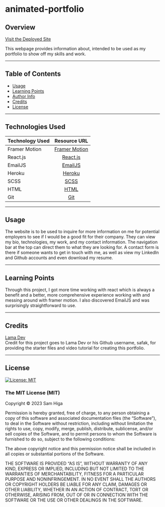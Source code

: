 # animated-portfolio

## Overview

[Visit the Deployed Site](https://samportfolio.net/)

This webpage provides information about, intended to be used as my portfolio to show off my skills and work.

------------------

## Table of Contents 

* [Usage](#usage)
* [Learning Points](#learning-points)
* [Author Info](#author-info)
* [Credits](#credits)
* [License](#license)

--------------

## Technologies Used

| Technology Used         | Resource URL           | 
| ------------- |:-------------:| 
| Framer Motion | [Framer Motion](https://www.framer.com/motion/)     |  
| React.js | [React.js](https://react.dev/)     |         
| EmailJS | [EmailJS](https://www.emailjs.com/)    |              
| Heroku | [Heroku](https://devcenter.heroku.com/articles/heroku-cli)     |      
| SCSS | [SCSS](https://sharkcoder.com/tools/scss)         |     
| HTML | [HTML](https://developer.mozilla.org/en-US/docs/Web/HTML)         |   
| Git | [Git](https://git-scm.com/)     |  

---------------------


## Usage 

The website is to be used to inquire for more information on me for potential employers to see if I would be a good fit for their company. They can view my bio, technologies, my work, and my contact information. The navigation bar at the top can direct them to what they are looking for. A contact form is there if someone wants to get in touch with me, as well as view my LinkedIn and Github accounts and even download my resume.

-------------------

## Learning Points
Through this project, I got more time working with react which is always a benefit and a better, more comprehensive experience working with and messing around with framer motion. I also discovered EmailJS and was surprisingly straightforward to use.

------------------

## Credits

[Lama Dev](https://github.com/safak/animated-portfolio/tree/starter) <br />
Credit for this project goes to Lama Dev or his Github username, safak, for providing the starter files and video tutorial for creating this portfolio.

------------------

## License
 
[![License: MIT](https://img.shields.io/badge/License-MIT-yellow.svg)](https://opensource.org/licenses/MIT)

### The MIT License (MIT)
Copyright © 2023 Sam Higa

Permission is hereby granted, free of charge, to any person obtaining a copy of this software and associated documentation files (the “Software”), to deal in the Software without restriction, including without limitation the rights to use, copy, modify, merge, publish, distribute, sublicense, and/or sell copies of the Software, and to permit persons to whom the Software is furnished to do so, subject to the following conditions:

The above copyright notice and this permission notice shall be included in all copies or substantial portions of the Software.

THE SOFTWARE IS PROVIDED “AS IS”, WITHOUT WARRANTY OF ANY KIND, EXPRESS OR IMPLIED, INCLUDING BUT NOT LIMITED TO THE WARRANTIES OF MERCHANTABILITY, FITNESS FOR A PARTICULAR PURPOSE AND NONINFRINGEMENT. IN NO EVENT SHALL THE AUTHORS OR COPYRIGHT HOLDERS BE LIABLE FOR ANY CLAIM, DAMAGES OR OTHER LIABILITY, WHETHER IN AN ACTION OF CONTRACT, TORT OR OTHERWISE, ARISING FROM, OUT OF OR IN CONNECTION WITH THE SOFTWARE OR THE USE OR OTHER DEALINGS IN THE SOFTWARE.